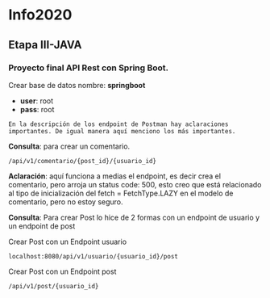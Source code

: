 # Info2020
## Etapa III-JAVA

### Proyecto final API Rest con Spring Boot.

Crear base de datos nombre: **springboot**
- **user**: root
- **pass**: root

```
En la descripción de los endpoint de Postman hay aclaraciones importantes. De igual manera aquí menciono los más importantes.
```

**Consulta**: para crear un comentario.
```
/api/v1/comentario/{post_id}/{usuario_id}
```

**Aclaración**: aquí funciona a medias el endpoint, es decir crea el comentario, pero arroja un status code: 500, esto creo que está relacionado al tipo de inicialización del fetch = FetchType.LAZY en el modelo de comentario, pero no estoy seguro.

**Consulta**: Para crear Post lo hice de 2 formas con un endpoint de usuario y un endpoint de post

Crear Post con un Endpoint usuario
```
localhost:8080/api/v1/usuario/{usuario_id}/post
```

Crear Post con un Endpoint post
```
/api/v1/post/{usuario_id}
```
